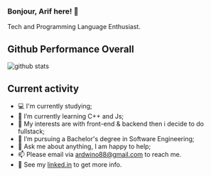 ### Bonjour, Arif here! 👋
Tech and Programming Language Enthusiast.

## Github Performance Overall

![github stats](https://github-readme-stats.vercel.app/api?username=ardwiinoo&show_icons=true)

## Current activity

- 💻 I'm currently studying;
- 📖 I’m currently learning C++ and Js;
- 🤔 My interests are with front-end & backend then i decide to do fullstack;
- 💼 I’m pursuing a Bachelor's degree in Software Engineering;
- 💬 Ask me about anything, I am happy to help;
- 📫 Please email via ardwino88@gmail.com to reach me.
- 📝 See my <a href="https://www.linkedin.com/in/arif-dwi-nugroho-596a951b2/">linked.in</a> to get more info.
